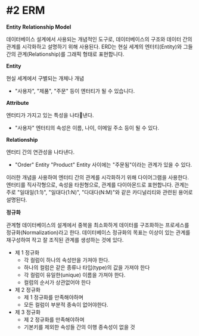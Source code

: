 # #2 ERM

**Entity Relationship Model**

데이터베이스 설계에서 사용되는 개념적인 도구로, 데이터베이스의 구조와 데이터 간의 관계를 시각화하고 설명하기 위해 사용된다. ERD는 현실 세계의 엔터티(Entity)와 그들 간의 관계(Relationship)를 그래픽 형태로 표현합니다.

**Entity**

현실 세계에서 구별되는 개체나 개념

* "사용자", "제품", "주문" 등이 엔터티가 될 수 있습니다.

**Attribute**

엔터티가 가지고 있는 특성을 나타낸다.&#x20;

* "사용자" 엔터티의 속성은 이름, 나이, 이메일 주소 등이 될 수 있다.

**Relationship**

엔터티 간의 연관성을 나타낸다.&#x20;

* "Order" Entity "Product" Entity 사이에는 "주문됨"이라는 관계가 있을 수 있다.

이러한 개념을 사용하여 엔터티 간의 관계를 시각화하기 위해 다이어그램을 사용한다. 엔터티를 직사각형으로, 속성을 타원형으로, 관계를 다이아몬드로 표현합니다. 관계는 주로 "일대일(1:1)", "일대다(1:N)", "다대다(N:M)"와 같은 카디널리티와 관련된 용어로 설명된다.



**정규화**

관계형 데이터베이스의 설계에서 중복을 최소화하게 데이터를 구조화하는 프로세스를 정규화(Normalization)라고 한다. 데이터베이스 정규화의 목표는 이상이 있는 관계를 재구성하여 작고 잘 조직된 관계를 생성하는 것에 있다.

* 제 1 정규화
  * 각 컬럼이 하나의 속성만을 가져야 한다.
  * 하나의 컬럼은 같은 종류나 타입(type)의 값을 가져야 한다
  * 각 컬럼이 유일한(unique) 이름을 가져야 한다.
  * 컬럼의 순서가 상관없어야 한다
* 제 2 정규화
  * 제 1 정규화를 만족해야하며
  * 모든 컬럼이 부분적 종속이 없어야한다.
* 제 3 정규화
  * 제 2 정규화를 만족해야하며
  * 기본키를 제외한 속성들 간의 이행 종속성이 없을 것

